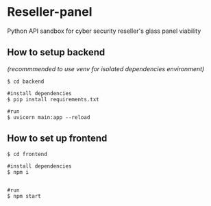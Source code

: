 # Reseller-panel
Python API sandbox for cyber security reseller's glass panel viability


## How to setup backend

_(recommmended to use venv for isolated dependencies environment)_
```
$ cd backend

#install dependencies
$ pip install requirements.txt

#run
$ uvicorn main:app --reload

```

## How to set up frontend

```
$ cd frontend

#install dependencies
$ npm i


#run
$ npm start

```